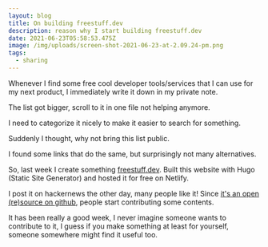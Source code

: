 ```yaml
---
layout: blog
title: On building freestuff.dev
description: reason why I start building freestuff.dev
date: 2021-06-23T05:58:53.475Z
image: /img/uploads/screen-shot-2021-06-23-at-2.09.24-pm.png
tags:
  - sharing
---
```

Whenever I find some free cool developer tools/services that I can use for my next product, I immediately write it down in my private note.

The list got bigger, scroll to it in one file not helping anymore.

I need to categorize it nicely to make it easier to search for something.

Suddenly I thought, why not bring this list public.

I found some links that do the same, but surprisingly not many alternatives.

So, last week I create something [freestuff.dev](https://freestuff.dev/). Built this website with Hugo (Static Site Generator) and hosted it for free on Netlify.

I post it on hackernews the other day, many people like it! Since [it's an open (re)source on github](https://github.com/hilmanski/freeStuffDev), people start contributing some contents.

It has been really a good week, I never imagine someone wants to contribute to it, I guess if you make something at least for yourself, someone somewhere might find it useful too.